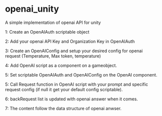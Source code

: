 # openai_unity
A simple implementation of openai API for unity

1: Create an OpenAIAuth scriptable object

2: Add your openai API Key and Organization Key in OpenAIAuth

3: Create an OpenAIConfig and setup your desired config for openai request (Temperature, Max token, temperature)

4: Add OpenAI script as a component on a gameobject.

5: Set scriptable OpenAIAuth and OpenAIConfig on the OpenAI component.

5: Call Request function in OpenAI script with your prompt and specific request config (if null it get your default config scriptable).

6: backRequest list is updated with openai answer when it comes.

7: The content follow the data structure of openai anwser.
